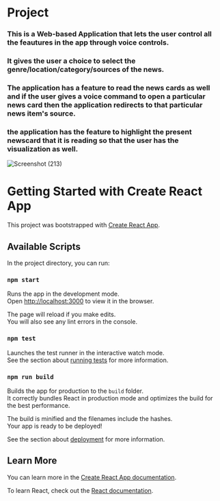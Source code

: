 # Project 
### This is a Web-based Application that lets the user control all the feautures in the app through voice controls. </br>
### It gives the user a choice to select the genre/location/category/sources of the news. </br>
### The application has a feature to read the news cards as well and if the user gives a voice command to open a particular news card then the application redirects to that particular news item's source.</br>
### the application has the feature to highlight the present newscard that it is reading so that the user has the visualization as well. </br>

![Screenshot (213)](https://user-images.githubusercontent.com/62776100/97351135-5b03f580-18b7-11eb-9fab-1725c8d1d486.png)


# Getting Started with Create React App

This project was bootstrapped with [Create React App](https://github.com/facebook/create-react-app).

## Available Scripts

In the project directory, you can run:

### `npm start`

Runs the app in the development mode.\
Open [http://localhost:3000](http://localhost:3000) to view it in the browser.

The page will reload if you make edits.\
You will also see any lint errors in the console.

### `npm test`

Launches the test runner in the interactive watch mode.\
See the section about [running tests](https://facebook.github.io/create-react-app/docs/running-tests) for more information.

### `npm run build`

Builds the app for production to the `build` folder.\
It correctly bundles React in production mode and optimizes the build for the best performance.

The build is minified and the filenames include the hashes.\
Your app is ready to be deployed!

See the section about [deployment](https://facebook.github.io/create-react-app/docs/deployment) for more information.

## Learn More

You can learn more in the [Create React App documentation](https://facebook.github.io/create-react-app/docs/getting-started).

To learn React, check out the [React documentation](https://reactjs.org/).
